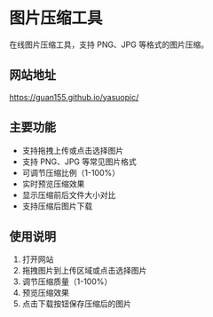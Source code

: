 # 图片压缩工具

在线图片压缩工具，支持 PNG、JPG 等格式的图片压缩。

## 网站地址

https://guan155.github.io/yasuopic/

## 主要功能

- 支持拖拽上传或点击选择图片
- 支持 PNG、JPG 等常见图片格式
- 可调节压缩比例（1-100%）
- 实时预览压缩效果
- 显示压缩前后文件大小对比
- 支持压缩后图片下载

## 使用说明

1. 打开网站
2. 拖拽图片到上传区域或点击选择图片
3. 调节压缩质量（1-100%）
4. 预览压缩效果
5. 点击下载按钮保存压缩后的图片 